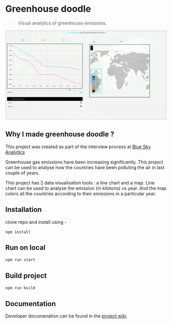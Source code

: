 # Greenhouse doodle

> Visual analytics of greenhouse emissions.

<p align="center" >
<img src="https://github.com/piyushnanwani/greenhouse-doodle/blob/main/src/assets/output.gif" width="700px">

</p>

## Why I made greenhouse doodle ?

This project was created as part of the interview process at [Blue Sky Analytics](https://github.com/blueskyanalytics)

Greenhouse gas emissions have been increasing significantly. This project can be used to analyse how the countries have been polluting the air in last couple of years.

This project has 2 data visualisation tools : a line chart and a map. Line chart can be used to analyse the emission (in kilotons) vs year. And the map colors all the countries according to their emissions in a particular year.

## Installation

clone repo and install using -

    npm install

## Run on local

    npm run start

## Build project

    npm run build

## Documentation

Developer documenation can be found in the [project wiki]().
